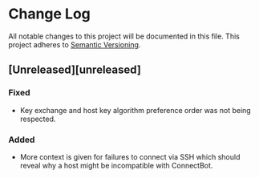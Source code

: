 # Change Log
All notable changes to this project will be documented in this file.
This project adheres to [Semantic Versioning](http://semver.org/).

## [Unreleased][unreleased]
### Fixed
- Key exchange and host key algorithm preference order was not being
  respected.

### Added
- More context is given for failures to connect via SSH which should
  reveal why a host might be incompatible with ConnectBot.
